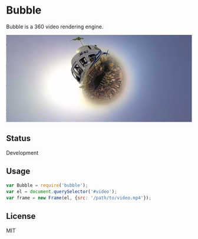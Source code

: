 Bubble
======

Bubble is a 360 video rendering engine.

![](assets/tiny-planet.png)

## Status

Development

## Usage

```js
var Bubble = require('bubble');
var el = document.querySelector('#video');
var frame = new Frame(el, {src: '/path/to/video.mp4'});
```

## License

MIT
